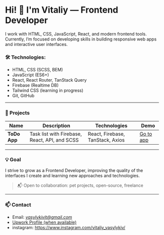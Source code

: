 # Hi! 👋 I'm Vitaliy — Frontend Developer

I work with HTML, CSS, JavaScript, React, and modern frontend tools. Currently, I’m focused on developing skills in building responsive web apps and interactive user interfaces.

### 🛠️ Technologies:
- HTML, CSS (SCSS, BEM)
- JavaScript (ES6+)
- React, React Router, TanStack Query
- Firebase (Realtime DB)
- Tailwind CSS (learning in progress)
- Git, GitHub

---

### 📌 Projects

| Name | Description | Technologies | Demo |
|------|-------------|--------------|------|
| **ToDo App** | Task list with Firebase, React, API, and SCSS | React, Firebase, TanStack, Axios | [Go to app](https://vasylykiv.github.io/Pet-Todo-React-Firebase/) |

---

### 💡 Goal
I strive to grow as a Frontend Developer, improving the quality of the interfaces I create and learning new approaches and technologies.

> 📬 Open to collaboration: pet projects, open-source, freelance

---

### 📫 Contact
- Email: *vasylykivit@gmail.com*
- [Upwork Profile (when available)](https://www.upwork.com/freelancers/~0175a1803535823693?mp_source=share)
- instagram: https://www.instagram.com/vitaliy_vasylykiv/
